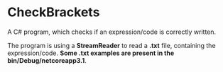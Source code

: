 # CheckBrackets

A C# program, which checks if an expression/code is correctly written. 

The program is using a **StreamReader** to read a **.txt** file, containing the expression/code. **Some .txt examples are present in the bin/Debug/netcoreapp3.1**.
